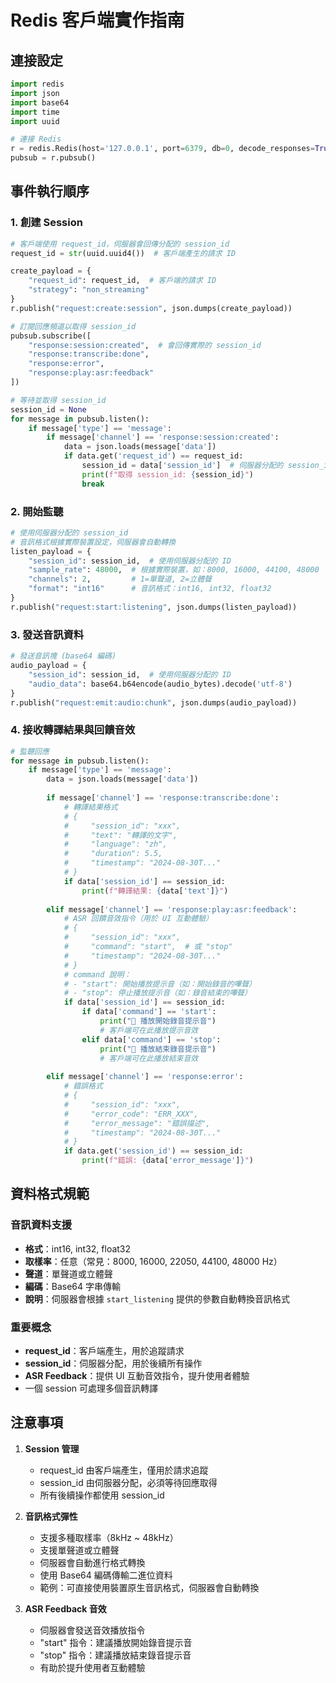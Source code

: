 # Redis 客戶端實作指南

## 連接設定

```python
import redis
import json
import base64
import time
import uuid

# 連接 Redis
r = redis.Redis(host='127.0.0.1', port=6379, db=0, decode_responses=True)
pubsub = r.pubsub()
```

## 事件執行順序

### 1. 創建 Session

```python
# 客戶端使用 request_id，伺服器會回傳分配的 session_id
request_id = str(uuid.uuid4())  # 客戶端產生的請求 ID

create_payload = {
    "request_id": request_id,  # 客戶端的請求 ID
    "strategy": "non_streaming"  
}
r.publish("request:create:session", json.dumps(create_payload))

# 訂閱回應頻道以取得 session_id
pubsub.subscribe([
    "response:session:created",  # 會回傳實際的 session_id
    "response:transcribe:done",
    "response:error",
    "response:play:asr:feedback"
])

# 等待並取得 session_id
session_id = None
for message in pubsub.listen():
    if message['type'] == 'message':
        if message['channel'] == 'response:session:created':
            data = json.loads(message['data'])
            if data.get('request_id') == request_id:
                session_id = data['session_id']  # 伺服器分配的 session_id
                print(f"取得 session_id: {session_id}")
                break
```

### 2. 開始監聽

```python
# 使用伺服器分配的 session_id
# 音訊格式根據實際裝置設定，伺服器會自動轉換
listen_payload = {
    "session_id": session_id,  # 使用伺服器分配的 ID
    "sample_rate": 48000,  # 根據實際裝置，如：8000, 16000, 44100, 48000
    "channels": 2,         # 1=單聲道, 2=立體聲
    "format": "int16"      # 音訊格式：int16, int32, float32
}
r.publish("request:start:listening", json.dumps(listen_payload))
```

### 3. 發送音訊資料

```python
# 發送音訊塊 (base64 編碼)
audio_payload = {
    "session_id": session_id,  # 使用伺服器分配的 ID
    "audio_data": base64.b64encode(audio_bytes).decode('utf-8')
}
r.publish("request:emit:audio:chunk", json.dumps(audio_payload))
```

### 4. 接收轉譯結果與回饋音效

```python
# 監聽回應
for message in pubsub.listen():
    if message['type'] == 'message':
        data = json.loads(message['data'])
        
        if message['channel'] == 'response:transcribe:done':
            # 轉譯結果格式
            # {
            #     "session_id": "xxx",
            #     "text": "轉譯的文字",
            #     "language": "zh",
            #     "duration": 5.5,
            #     "timestamp": "2024-08-30T..."
            # }
            if data['session_id'] == session_id:
                print(f"轉譯結果: {data['text']}")
        
        elif message['channel'] == 'response:play:asr:feedback':
            # ASR 回饋音效指令（用於 UI 互動體驗）
            # {
            #     "session_id": "xxx",
            #     "command": "start",  # 或 "stop"
            #     "timestamp": "2024-08-30T..."
            # }
            # command 說明：
            # - "start": 開始播放提示音（如：開始錄音的嗶聲）
            # - "stop": 停止播放提示音（如：錄音結束的嗶聲）
            if data['session_id'] == session_id:
                if data['command'] == 'start':
                    print("🔔 播放開始錄音提示音")
                    # 客戶端可在此播放提示音效
                elif data['command'] == 'stop':
                    print("🔕 播放結束錄音提示音")
                    # 客戶端可在此播放結束音效
            
        elif message['channel'] == 'response:error':
            # 錯誤格式
            # {
            #     "session_id": "xxx",
            #     "error_code": "ERR_XXX",
            #     "error_message": "錯誤描述",
            #     "timestamp": "2024-08-30T..."
            # }
            if data.get('session_id') == session_id:
                print(f"錯誤: {data['error_message']}")
```

## 資料格式規範

### 音訊資料支援

* **格式**：int16, int32, float32
* **取樣率**：任意（常見：8000, 16000, 22050, 44100, 48000 Hz）
* **聲道**：單聲道或立體聲
* **編碼**：Base64 字串傳輸
* **說明**：伺服器會根據 `start_listening` 提供的參數自動轉換音訊格式

### 重要概念

* **request\_id**：客戶端產生，用於追蹤請求
* **session\_id**：伺服器分配，用於後續所有操作
* **ASR Feedback**：提供 UI 互動音效指令，提升使用者體驗
* 一個 session 可處理多個音訊轉譯

## 注意事項

1. **Session 管理**

   * request\_id 由客戶端產生，僅用於請求追蹤
   * session\_id 由伺服器分配，必須等待回應取得
   * 所有後續操作都使用 session\_id

2. **音訊格式彈性**

   * 支援多種取樣率（8kHz \~ 48kHz）
   * 支援單聲道或立體聲
   * 伺服器會自動進行格式轉換
   * 使用 Base64 編碼傳輸二進位資料
   * 範例：可直接使用裝置原生音訊格式，伺服器會自動轉換

3. **ASR Feedback 音效**

   * 伺服器會發送音效播放指令
   * "start" 指令：建議播放開始錄音提示音
   * "stop" 指令：建議播放結束錄音提示音
   * 有助於提升使用者互動體驗
